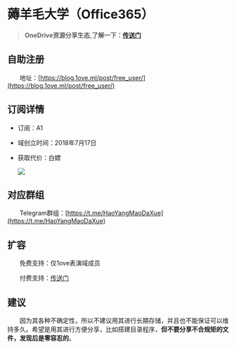 # 薅羊毛大学（Office365）

> **OneDrive资源分享生态,了解一下：[传送门](https://1ove.club)**

## 自助注册

&emsp;&emsp;地址：[https://blog.1ove.ml/post/free_user/](https://blog.1ove.ml/post/free_user/)

## 订阅详情

* 订阅：A1

* 域创立时间：2018年7月17日

* 获取代价：白嫖

  ![](https://cdn.jsdelivr.net/gh/qiantigers/p000i000c/PicGo/1588486277071a675b9243c1ddebb.jpg)

## 对应群组

&emsp;&emsp;Telegram群组：[https://t.me/HaoYangMaoDaXue](https://t.me/HaoYangMaoDaXue)

## 扩容

&emsp;&emsp;免费支持：仅1ove表演域成员

&emsp;&emsp;付费支持：[传送门](https://shop.qian.blue/buy/7)

## 建议

&emsp;&emsp;因为其各种不确定性，所以不建议用其进行长期存储，并且也不能保证可以维持多久。希望是用其进行方便分享，比如搭建目录程序，**但不要分享不合规矩的文件，发现后是零容忍的**。
